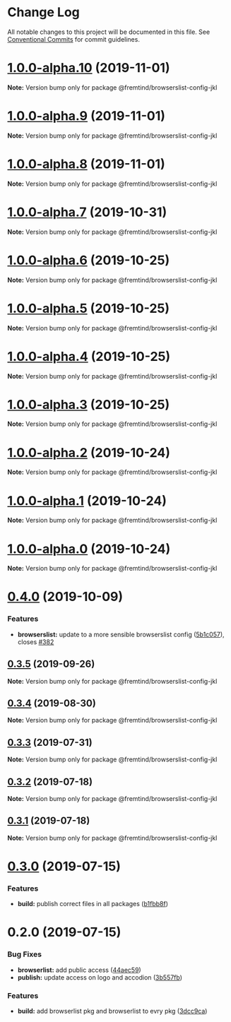 # Change Log

All notable changes to this project will be documented in this file.
See [Conventional Commits](https://conventionalcommits.org) for commit guidelines.

# [1.0.0-alpha.10](https://github.com/fremtind/jokul/compare/@fremtind/browserslist-config-jkl@0.4.0...@fremtind/browserslist-config-jkl@1.0.0-alpha.10) (2019-11-01)

**Note:** Version bump only for package @fremtind/browserslist-config-jkl





# [1.0.0-alpha.9](https://github.com/fremtind/jokul/compare/@fremtind/browserslist-config-jkl@1.0.0-alpha.8...@fremtind/browserslist-config-jkl@1.0.0-alpha.9) (2019-11-01)

**Note:** Version bump only for package @fremtind/browserslist-config-jkl





# [1.0.0-alpha.8](https://github.com/fremtind/jokul/compare/@fremtind/browserslist-config-jkl@1.0.0-alpha.7...@fremtind/browserslist-config-jkl@1.0.0-alpha.8) (2019-11-01)

**Note:** Version bump only for package @fremtind/browserslist-config-jkl





# [1.0.0-alpha.7](https://github.com/fremtind/jokul/compare/@fremtind/browserslist-config-jkl@1.0.0-alpha.6...@fremtind/browserslist-config-jkl@1.0.0-alpha.7) (2019-10-31)

**Note:** Version bump only for package @fremtind/browserslist-config-jkl





# [1.0.0-alpha.6](https://github.com/fremtind/jokul/compare/@fremtind/browserslist-config-jkl@1.0.0-alpha.5...@fremtind/browserslist-config-jkl@1.0.0-alpha.6) (2019-10-25)

**Note:** Version bump only for package @fremtind/browserslist-config-jkl





# [1.0.0-alpha.5](https://github.com/fremtind/jokul/compare/@fremtind/browserslist-config-jkl@1.0.0-alpha.4...@fremtind/browserslist-config-jkl@1.0.0-alpha.5) (2019-10-25)

**Note:** Version bump only for package @fremtind/browserslist-config-jkl





# [1.0.0-alpha.4](https://github.com/fremtind/jokul/compare/@fremtind/browserslist-config-jkl@1.0.0-alpha.3...@fremtind/browserslist-config-jkl@1.0.0-alpha.4) (2019-10-25)

**Note:** Version bump only for package @fremtind/browserslist-config-jkl





# [1.0.0-alpha.3](https://github.com/fremtind/jokul/compare/@fremtind/browserslist-config-jkl@1.0.0-alpha.2...@fremtind/browserslist-config-jkl@1.0.0-alpha.3) (2019-10-25)

**Note:** Version bump only for package @fremtind/browserslist-config-jkl





# [1.0.0-alpha.2](https://github.com/fremtind/jokul/compare/@fremtind/browserslist-config-jkl@1.0.0-alpha.1...@fremtind/browserslist-config-jkl@1.0.0-alpha.2) (2019-10-24)

**Note:** Version bump only for package @fremtind/browserslist-config-jkl





# [1.0.0-alpha.1](https://github.com/fremtind/jokul/compare/@fremtind/browserslist-config-jkl@1.0.0-alpha.0...@fremtind/browserslist-config-jkl@1.0.0-alpha.1) (2019-10-24)

**Note:** Version bump only for package @fremtind/browserslist-config-jkl





# [1.0.0-alpha.0](https://github.com/fremtind/jokul/compare/@fremtind/browserslist-config-jkl@0.4.0...@fremtind/browserslist-config-jkl@1.0.0-alpha.0) (2019-10-24)

**Note:** Version bump only for package @fremtind/browserslist-config-jkl





# [0.4.0](https://github.com/fremtind/jokul/compare/@fremtind/browserslist-config-jkl@0.3.5...@fremtind/browserslist-config-jkl@0.4.0) (2019-10-09)


### Features

* **browserslist:** update to a more sensible browserslist config ([5b1c057](https://github.com/fremtind/jokul/commit/5b1c057)), closes [#382](https://github.com/fremtind/jokul/issues/382)





## [0.3.5](https://github.com/fremtind/jokul/compare/@fremtind/browserslist-config-jkl@0.3.4...@fremtind/browserslist-config-jkl@0.3.5) (2019-09-26)

**Note:** Version bump only for package @fremtind/browserslist-config-jkl





## [0.3.4](https://github.com/fremtind/jokul/compare/@fremtind/browserslist-config-jkl@0.3.3...@fremtind/browserslist-config-jkl@0.3.4) (2019-08-30)

**Note:** Version bump only for package @fremtind/browserslist-config-jkl





## [0.3.3](https://github.com/fremtind/jokul/compare/@fremtind/browserslist-config-jkl@0.3.2...@fremtind/browserslist-config-jkl@0.3.3) (2019-07-31)

**Note:** Version bump only for package @fremtind/browserslist-config-jkl





## [0.3.2](https://github.com/fremtind/jokul/compare/@fremtind/browserslist-config-jkl@0.3.1...@fremtind/browserslist-config-jkl@0.3.2) (2019-07-18)

**Note:** Version bump only for package @fremtind/browserslist-config-jkl





## [0.3.1](https://github.com/fremtind/jokul/compare/@fremtind/browserslist-config-jkl@0.3.0...@fremtind/browserslist-config-jkl@0.3.1) (2019-07-18)

**Note:** Version bump only for package @fremtind/browserslist-config-jkl





# [0.3.0](https://github.com/fremtind/jokul/compare/@fremtind/browserslist-config-jkl@0.2.0...@fremtind/browserslist-config-jkl@0.3.0) (2019-07-15)


### Features

* **build:** publish correct files in all packages ([b1fbb8f](https://github.com/fremtind/jokul/commit/b1fbb8f))





# 0.2.0 (2019-07-15)

### Bug Fixes

-   **browserlist:** add public access ([44aec59](https://github.com/fremtind/jokul/commit/44aec59))
-   **publish:** update access on logo and accodion ([3b557fb](https://github.com/fremtind/jokul/commit/3b557fb))

### Features

-   **build:** add browserlist pkg and browserlist to evry pkg ([3dcc9ca](https://github.com/fremtind/jokul/commit/3dcc9ca))
